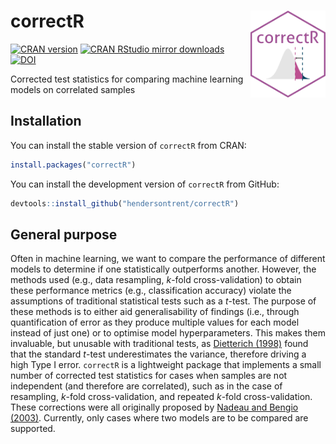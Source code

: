 
# correctR <img src="man/figures/correctR.png" align="right" width="120" />

[![CRAN
version](https://www.r-pkg.org/badges/version/correctR)](https://www.r-pkg.org/pkg/correctR)
[![CRAN RStudio mirror
downloads](https://cranlogs.r-pkg.org/badges/correctR)](https://www.r-pkg.org/pkg/correctR)
[![DOI](https://zenodo.org/badge/578642033.svg)](https://zenodo.org/badge/latestdoi/578642033)

Corrected test statistics for comparing machine learning models on
correlated samples

## Installation

You can install the stable version of `correctR` from CRAN:

``` r
install.packages("correctR")
```

You can install the development version of `correctR` from GitHub:

``` r
devtools::install_github("hendersontrent/correctR")
```

## General purpose

Often in machine learning, we want to compare the performance of
different models to determine if one statistically outperforms another.
However, the methods used (e.g., data resampling, $k$-fold
cross-validation) to obtain these performance metrics (e.g.,
classification accuracy) violate the assumptions of traditional
statistical tests such as a $t$-test. The purpose of these methods is to
either aid generalisability of findings (i.e., through quantification of
error as they produce multiple values for each model instead of just
one) or to optimise model hyperparameters. This makes them invaluable,
but unusable with traditional tests, as [Dietterich
(1998)](https://pubmed.ncbi.nlm.nih.gov/9744903/) found that the
standard $t$-test underestimates the variance, therefore driving a high
Type I error. `correctR` is a lightweight package that implements a
small number of corrected test statistics for cases when samples are not
independent (and therefore are correlated), such as in the case of
resampling, $k$-fold cross-validation, and repeated $k$-fold
cross-validation. These corrections were all originally proposed by
[Nadeau and Bengio
(2003)](https://link.springer.com/article/10.1023/A:1024068626366).
Currently, only cases where two models are to be compared are supported.
